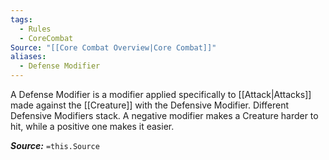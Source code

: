 ```yaml
---
tags:
  - Rules
  - CoreCombat
Source: "[[Core Combat Overview|Core Combat]]"
aliases:
  - Defense Modifier
---
```

A Defense Modifier is a modifier applied specifically to [[Attack|Attacks]] made against the [[Creature]] with the Defensive Modifier. Different Defensive Modifiers stack. A negative modifier makes a Creature harder to hit, while a positive one makes it easier.

***Source:*** `=this.Source`